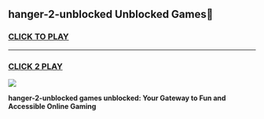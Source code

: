 
## hanger-2-unblocked Unblocked Games👋
<h3>
<a href="https://news.freeplayer.one?title=hanger-2-unblocked&ref=16F">CLICK TO PLAY</a></h3>
<hr>

<h3>
<a href="https://news.freeplayer.one?title=hanger-2-unblocked&ref=16F">CLICK 2 PLAY</a>
  
</h3>

<a href="https://news.freeplayer.one?title=hanger-2-unblocked&ref=16F/"><img src="https://clearcache.store/games.png"></a>


**hanger-2-unblocked games unblocked: Your Gateway to Fun and Accessible Online Gaming**
